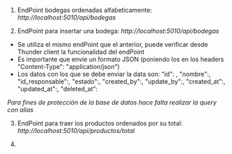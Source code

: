1. EndPoint bodegas ordenadas alfabeticamente: *http://localhost:5010/api/bodegas*

2. EndPoint para insertar una bodega: *http://localhost:5010/api/bodegas*
* Se utiliza el mismo endPoint que el anterior, puede verificar desde Thunder client la funcionalidad del endPoint
* Es importante que envíe un formato JSON (poniendo los en los headers "Content-Type": "application/json") 
* Los datos con los que se debe enviar la data son: 
  "id": ,
  "nombre":,
  "id_responsable":,
  "estado":,
  "created_by":,
  "update_by":,
  "created_at":,
  "updated_at":,
  "deleted_at": 

*Para fines de protección de la base de datos hace falta realizar la query con alias*

3. EndPoint para traer los productos ordenados por su total: *http://localhost:5010/api/productos/total*

4. 